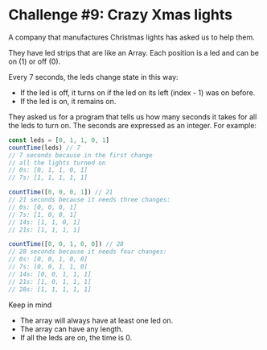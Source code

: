 # Challenge #9: Crazy Xmas lights

A company that manufactures Christmas lights has asked us to help them.

They have led strips that are like an Array. Each position is a led and can be on (1) or off (0).

Every 7 seconds, the leds change state in this way:

- If the led is off, it turns on if the led on its left (index - 1) was on before.
- If the led is on, it remains on.

They asked us for a program that tells us how many seconds it takes for all the leds to turn on. The seconds are expressed as an integer. For example:

```javascript
const leds = [0, 1, 1, 0, 1]
countTime(leds) // 7
// 7 seconds because in the first change
// all the lights turned on
// 0s: [0, 1, 1, 0, 1]
// 7s: [1, 1, 1, 1, 1]

countTime([0, 0, 0, 1]) // 21
// 21 seconds because it needs three changes:
// 0s: [0, 0, 0, 1]
// 7s: [1, 0, 0, 1]
// 14s: [1, 1, 0, 1]
// 21s: [1, 1, 1, 1]

countTime([0, 0, 1, 0, 0]) // 28
// 28 seconds because it needs four changes:
// 0s: [0, 0, 1, 0, 0]
// 7s: [0, 0, 1, 1, 0]
// 14s: [0, 0, 1, 1, 1]
// 21s: [1, 0, 1, 1, 1]
// 28s: [1, 1, 1, 1, 1]
```

Keep in mind

- The array will always have at least one led on.
- The array can have any length.
- If all the leds are on, the time is 0.
